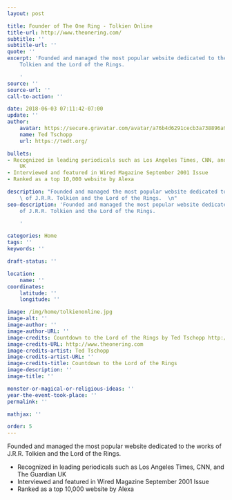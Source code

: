 ```yaml
---
layout: post

title: Founder of The One Ring - Tolkien Online
title-url: http://www.theonering.com/
subtitle: ''
subtitle-url: ''
quote: ''
excerpt: 'Founded and managed the most popular website dedicated to the works of J.R.R.
    Tolkien and the Lord of the Rings.

    '
source: ''
source-url: ''
call-to-action: ''

date: 2018-06-03 07:11:42-07:00
update: ''
author:
    avatar: https://secure.gravatar.com/avatar/a76b4d6291cecb3a738896a971bfb903?s=512&d=mp&r=g
    name: Ted Tschopp
    url: https://tedt.org/

bullets:
- Recognized in leading periodicals such as Los Angeles Times, CNN, and The Guardian
    UK
- Interviewed and featured in Wired Magazine September 2001 Issue
- Ranked as a top 10,000 website by Alexa

description: "Founded and managed the most popular website dedicated to the works\
    \ of J.R.R. Tolkien and the Lord of the Rings.  \n"
seo-description: 'Founded and managed the most popular website dedicated to the works
    of J.R.R. Tolkien and the Lord of the Rings.

    '

categories: Home
tags: ''
keywords: ''

draft-status: ''

location:
    name: ''
coordinates:
    latitude: ''
    longitude: ''

image: /img/home/tolkienonline.jpg
image-alt: ''
image-author: ''
image-author-URL: ''
image-credits: Countdown to the Lord of the Rings by Ted Tschopp http://www.theonering.com
image-credits-URL: http://www.theonering.com
image-credits-artist: Ted Tschopp
image-credits-artist-URL: ''
image-credits-title: Countdown to the Lord of the Rings
image-description: ''
image-title: ''

monster-or-magical-or-religious-ideas: ''
year-the-event-took-place: ''
permalink: ''

mathjax: ''

order: 5
---
```


Founded and managed the most popular website dedicated to the works of J.R.R. Tolkien and the Lord of the Rings.
* Recognized in leading periodicals such as Los Angeles Times, CNN, and The Guardian UK
* Interviewed and featured in Wired Magazine September 2001 Issue
* Ranked as a top 10,000 website by Alexa